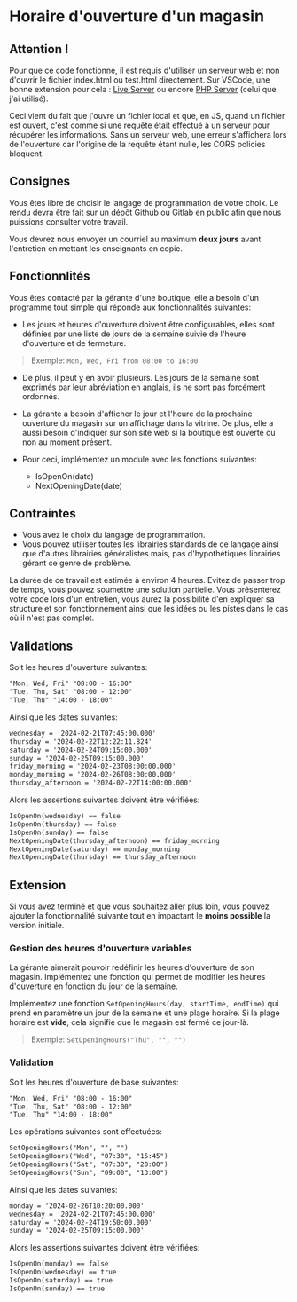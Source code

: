 # Horaire d'ouverture d'un magasin

## Attention !

Pour que ce code fonctionne, il est requis d'utiliser un serveur web et non d'ouvrir le fichier index.html ou test.html directement. Sur VSCode, une bonne extension pour cela : [Live Server](https://marketplace.visualstudio.com/items?itemName=ritwickdey.LiveServer) ou encore [PHP Server](https://marketplace.visualstudio.com/items?itemName=brapifra.phpserver) (celui que j'ai utilisé).

Ceci vient du fait que j'ouvre un fichier local et que, en JS, quand un fichier est ouvert, c'est comme si une requête était effectué à un serveur pour récupérer les informations. Sans un serveur web, une erreur s'affichera lors de l'ouverture car l'origine de la requête étant nulle, les CORS policies bloquent.

## Consignes

Vous êtes libre de choisir le langage de programmation de votre choix. Le rendu devra être fait sur un dépôt Github ou Gitlab en public afin que nous puissions consulter votre travail.

Vous devrez nous envoyer un courriel au maximum **deux jours** avant l'entretien en mettant les enseignants en copie.

## Fonctionnlités

Vous êtes contacté par la gérante d'une boutique, elle a besoin d'un programme tout simple qui réponde aux fonctionnalités suivantes:

* Les jours et heures d'ouverture doivent être configurables, elles sont définies par une liste de jours de la semaine suivie de l'heure d'ouverture et de fermeture. 

>Exemple: `Mon, Wed, Fri from 08:00 to 16:00`

* De plus, il peut y en avoir plusieurs. Les jours de la semaine sont exprimés par leur abréviation en anglais, ils ne sont pas forcément ordonnés. 

* La gérante a besoin d'afficher le jour et l'heure de la prochaine ouverture du magasin sur un affichage dans la vitrine. De plus, elle a aussi besoin d'indiquer sur son site web si la boutique est ouverte ou non au moment présent. 

* Pour ceci, implémentez un module avec les fonctions suivantes:

  * IsOpenOn(date)
  * NextOpeningDate(date)

## Contraintes

* Vous avez le choix du langage de programmation.
* Vous pouvez utiliser toutes les librairies standards de ce langage ainsi que d'autres librairies généralistes mais, pas d'hypothétiques librairies gérant ce genre de problème.

La durée de ce travail est estimée à environ 4 heures. Evitez de passer trop de temps, vous pouvez soumettre une solution partielle. Vous présenterez votre code lors d'un entretien, vous aurez la possibilité d'en expliquer sa structure et son fonctionnement ainsi que les idées ou les pistes dans le cas où il n'est pas complet.

## Validations

Soit les heures d'ouverture suivantes:

```txt
"Mon, Wed, Fri" "08:00 - 16:00"
"Tue, Thu, Sat" "08:00 - 12:00"
"Tue, Thu" "14:00 - 18:00"
```

Ainsi que les dates suivantes:

```txt
wednesday = '2024-02-21T07:45:00.000'
thursday = '2024-02-22T12:22:11.824'
saturday = '2024-02-24T09:15:00.000'
sunday = '2024-02-25T09:15:00.000'
friday_morning = '2024-02-23T08:00:00.000'
monday_morning = '2024-02-26T08:00:00.000'
thursday_afternoon = '2024-02-22T14:00:00.000'
```

Alors les assertions suivantes doivent être vérifiées:

```txt
IsOpenOn(wednesday) == false
IsOpenOn(thursday) == false
IsOpenOn(sunday) == false
NextOpeningDate(thursday_afternoon) == friday_morning
NextOpeningDate(saturday) == monday_morning
NextOpeningDate(thursday) == thursday_afternoon
```

## Extension

Si vous avez terminé et que vous souhaitez aller plus loin, vous pouvez ajouter la fonctionnalité suivante tout en impactant le **moins possible** la version initiale.

### Gestion des heures d'ouverture variables

La gérante aimerait pouvoir redéfinir les heures d'ouverture de son magasin. Implémentez une fonction qui permet de modifier les heures d'ouverture en fonction du jour de la semaine.

Implémentez une fonction `SetOpeningHours(day, startTime, endTime)` qui prend en paramètre un jour de la semaine et une plage horaire. Si la plage horaire est **vide**, cela signifie que le magasin est fermé ce jour-là.
> Exemple: `SetOpeningHours("Thu", "", "")`

### Validation

Soit les heures d'ouverture de base suivantes:

```txt
"Mon, Wed, Fri" "08:00 - 16:00"
"Tue, Thu, Sat" "08:00 - 12:00"
"Tue, Thu" "14:00 - 18:00"
```

Les opérations suivantes sont effectuées:

```txt
SetOpeningHours("Mon", "", "")
SetOpeningHours("Wed", "07:30", "15:45")
SetOpeningHours("Sat", "07:30", "20:00")
SetOpeningHours("Sun", "09:00", "13:00")
```

Ainsi que les dates suivantes:

```txt
monday = '2024-02-26T10:20:00.000'
wednesday = '2024-02-21T07:45:00.000'
saturday = '2024-02-24T19:50:00.000'
sunday = '2024-02-25T09:15:00.000'
```

Alors les assertions suivantes doivent être vérifiées:

```txt
IsOpenOn(monday) == false
IsOpenOn(wednesday) == true
IsOpenOn(saturday) == true
IsOpenOn(sunday) == true
```
